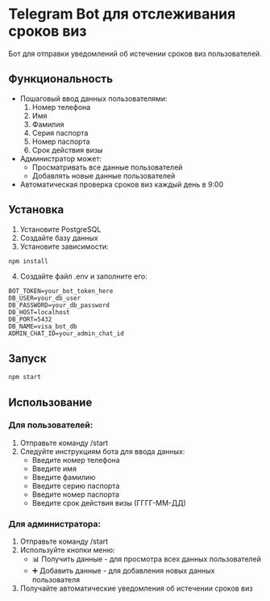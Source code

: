 # Telegram Bot для отслеживания сроков виз

Бот для отправки уведомлений об истечении сроков виз пользователей.

## Функциональность

- Пошаговый ввод данных пользователями:
  1. Номер телефона
  2. Имя
  3. Фамилия
  4. Серия паспорта
  5. Номер паспорта
  6. Срок действия визы
- Администратор может:
  - Просматривать все данные пользователей
  - Добавлять новые данные пользователей
- Автоматическая проверка сроков виз каждый день в 9:00

## Установка

1. Установите PostgreSQL
2. Создайте базу данных
3. Установите зависимости:
```bash
npm install
```
4. Создайте файл .env и заполните его:
```
BOT_TOKEN=your_bot_token_here
DB_USER=your_db_user
DB_PASSWORD=your_db_password
DB_HOST=localhost
DB_PORT=5432
DB_NAME=visa_bot_db
ADMIN_CHAT_ID=your_admin_chat_id
```

## Запуск

```bash
npm start
```

## Использование

### Для пользователей:
1. Отправьте команду /start
2. Следуйте инструкциям бота для ввода данных:
   - Введите номер телефона
   - Введите имя
   - Введите фамилию
   - Введите серию паспорта
   - Введите номер паспорта
   - Введите срок действия визы (ГГГГ-ММ-ДД)

### Для администратора:
1. Отправьте команду /start
2. Используйте кнопки меню:
   - 📊 Получить данные - для просмотра всех данных пользователей
   - ➕ Добавить данные - для добавления новых данных пользователя
3. Получайте автоматические уведомления об истечении сроков виз 